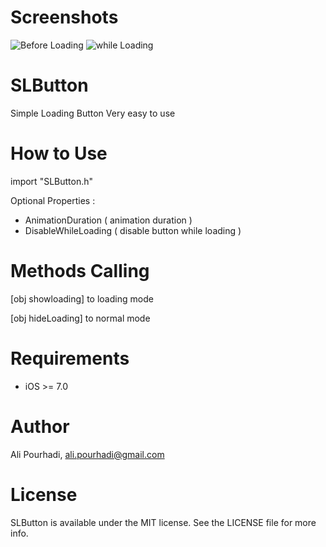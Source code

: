 # Screenshots

![Before Loading](https://raw.githubusercontent.com/PersianDevelopers/SLButton/master/ScreenShot-1.png)
![while Loading](https://raw.githubusercontent.com/PersianDevelopers/SLButton/master/ScreenShot-2.png)

# SLButton

Simple Loading Button
Very easy to use

# How to Use
import "SLButton.h"

Optional Properties :

+ AnimationDuration ( animation duration )
+ DisableWhileLoading ( disable button while loading )

# Methods Calling

[obj showloading] to loading mode

[obj hideLoading] to normal mode

# Requirements
+ iOS >= 7.0

# Author
Ali Pourhadi, ali.pourhadi@gmail.com

# License
SLButton is available under the MIT license. See the LICENSE file for more info.
